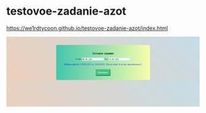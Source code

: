 # testovoe-zadanie-azot

https://we1rdtycoon.github.io/testovoe-zadanie-azot/index.html

![Image alt](https://github.com/we1rdTycoon/testovoe-zadanie-azot/raw/main/Безымянный.png)

